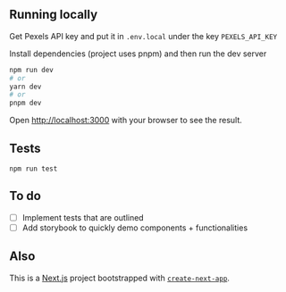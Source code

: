 ## Running locally

Get Pexels API key and put it in `.env.local` under the key `PEXELS_API_KEY`

Install dependencies (project uses pnpm) and then run the dev server

```bash
npm run dev
# or
yarn dev
# or
pnpm dev
```

Open [http://localhost:3000](http://localhost:3000) with your browser to see the result.

## Tests

```back
npm run test
```

## To do
- [ ] Implement tests that are outlined
- [ ] Add storybook to quickly demo components + functionalities

## Also
This is a [Next.js](https://nextjs.org/) project bootstrapped with [`create-next-app`](https://github.com/vercel/next.js/tree/canary/packages/create-next-app).
